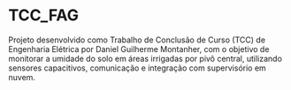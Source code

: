# TCC_FAG
Projeto desenvolvido como Trabalho de Conclusão de Curso (TCC) de Engenharia Elétrica por Daniel Guilherme Montanher, com o objetivo de monitorar a umidade do solo em áreas irrigadas por pivô central, utilizando sensores capacitivos, comunicação e integração com supervisório em nuvem.
